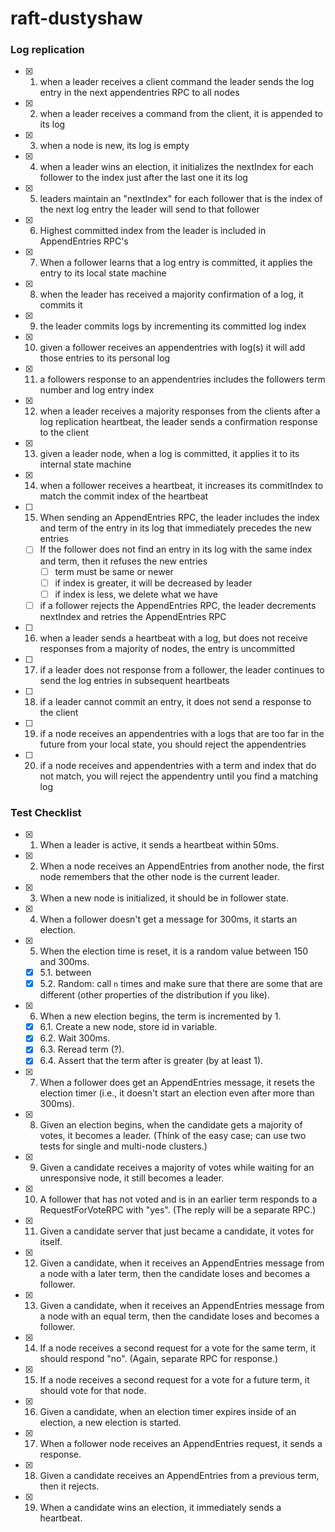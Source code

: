 ﻿# raft-dustyshaw

### Log replication  
- [x] 1. when a leader receives a client command the leader sends the log entry in the next appendentries RPC to all nodes
- [x] 2. when a leader receives a command from the client, it is appended to its log
- [x] 3. when a node is new, its log is empty
- [x] 4. when a leader wins an election, it initializes the nextIndex for each follower to the index just after the last one it its log
- [x] 5. leaders maintain an "nextIndex" for each follower that is the index of the next log entry the leader will send to that follower
- [x] 6. Highest committed index from the leader is included in AppendEntries RPC's
- [x] 7. When a follower learns that a log entry is committed, it applies the entry to its local state machine
- [x] 8. when the leader has received a majority confirmation of a log, it commits it
- [x] 9. the leader commits logs by incrementing its committed log index
- [x] 10. given a follower receives an appendentries with log(s) it will add those entries to its personal log
- [x] 11. a followers response to an appendentries includes the followers term number and log entry index
- [x] 12. when a leader receives a majority responses from the clients after a log replication heartbeat, the leader sends a confirmation response to the client
- [x] 13. given a leader node, when a log is committed, it applies it to its internal state machine
- [x] 14. when a follower receives a heartbeat, it increases its commitIndex to match the commit index of the heartbeat
- [ ] 15. When sending an AppendEntries RPC, the leader includes the index and term of the entry in its log that immediately precedes the new entries
    - [ ]   If the follower does not find an entry in its log with the same index and term, then it refuses the new entries
        - [ ]   term must be same or newer
        - [ ] if index is greater, it will be decreased by leader
        - [ ] if index is less, we delete what we have
    - [ ] if a follower rejects the AppendEntries RPC, the leader decrements nextIndex and retries the AppendEntries RPC
- [ ] 16. when a leader sends a heartbeat with a log, but does not receive responses from a majority of nodes, the entry is uncommitted
- [ ] 17. if a leader does not response from a follower, the leader continues to send the log entries in subsequent heartbeats  
- [ ] 18. if a leader cannot commit an entry, it does not send a response to the client
- [ ] 19. if a node receives an appendentries with a logs that are too far in the future from your local state, you should reject the appendentries
- [ ] 20. if a node receives and appendentries with a term and index that do not match, you will reject the appendentry until you find a matching log 


### Test Checklist  


- [x] 1. When a leader is active, it sends a heartbeat within 50ms.
- [x] 2. When a node receives an AppendEntries from another node, the first node remembers that the other node is the current leader.
- [x] 3. When a new node is initialized, it should be in follower state.
- [x] 4. When a follower doesn't get a message for 300ms, it starts an election.
- [x] 5. When the election time is reset, it is a random value between 150 and 300ms.
    - [x] 5.1. between
    - [x] 5.2. Random: call `n` times and make sure that there are some that are different (other properties of the distribution if you like).
- [x] 6. When a new election begins, the term is incremented by 1.
    - [x] 6.1. Create a new node, store id in variable.
    - [x] 6.2. Wait 300ms.
    - [x] 6.3. Reread term (?).
    - [x] 6.4. Assert that the term after is greater (by at least 1).  
- [x] 7. When a follower does get an AppendEntries message, it resets the election timer (i.e., it doesn't start an election even after more than 300ms).
- [x] 8. Given an election begins, when the candidate gets a majority of votes, it becomes a leader. (Think of the easy case; can use two tests for single and multi-node clusters.)
- [x] 9. Given a candidate receives a majority of votes while waiting for an unresponsive node, it still becomes a leader.
- [x] 10. A follower that has not voted and is in an earlier term responds to a RequestForVoteRPC with "yes". (The reply will be a separate RPC.)
- [x] 11. Given a candidate server that just became a candidate, it votes for itself.
- [x] 12. Given a candidate, when it receives an AppendEntries message from a node with a later term, then the candidate loses and becomes a follower.
- [x] 13. Given a candidate, when it receives an AppendEntries message from a node with an equal term, then the candidate loses and becomes a follower.
- [x] 14. If a node receives a second request for a vote for the same term, it should respond "no". (Again, separate RPC for response.)
- [x] 15. If a node receives a second request for a vote for a future term, it should vote for that node.
- [x] 16. Given a candidate, when an election timer expires inside of an election, a new election is started.
- [x] 17. When a follower node receives an AppendEntries request, it sends a response.
- [x] 18. Given a candidate receives an AppendEntries from a previous term, then it rejects.
- [x] 19. When a candidate wins an election, it immediately sends a heartbeat.
